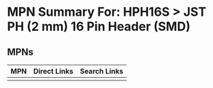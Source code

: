 



# MPN Summary For: HPH16S > JST PH (2 mm) 16 Pin Header (SMD)

## MPNs
  

|MPN|Direct Links|Search Links|
| :--- | :--- | :--- |
||||
